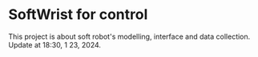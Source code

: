 # SoftWrist for control
This project is about soft robot's modelling, interface and data collection.
Update at 18:30, 1 23, 2024.